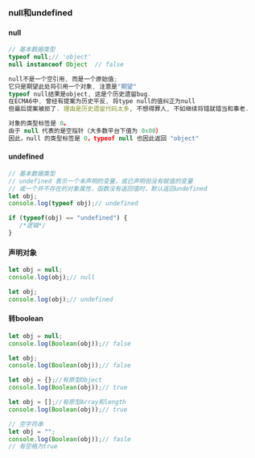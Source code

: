 ### null和undefined

#### null

```js
// 基本数据类型
typeof null;// 'object'
null instanceof Object  // false
```

```js
null不是一个空引用, 而是一个原始值; 
它只是期望此处将引用一个对象, 注意是"期望" 
typeof null结果是object, 这是个历史遗留bug. 
在ECMA6中, 曾经有提案为历史平反, 将type null的值纠正为null
但最后提案被拒了. 理由是历史遗留代码太多, 不想得罪人, 不如继续将错就错当和事老.
```

```js
对象的类型标签是 0。
由于 null 代表的是空指针（大多数平台下值为 0x00）
因此，null 的类型标签是 0，typeof null 也因此返回 "object"
```

#### undefined

```js
// 基本数据类型
// undefined 表示一个未声明的变量，或已声明但没有赋值的变量
// 或一个并不存在的对象属性，函数没有返回值时，默认返回undefined
let obj;
console.log(typeof obj);// undefined

if (typeof(obj) == "undefined") { 
   /*逻辑*/ 
}   
```

#### 声明对象

```js
let obj = null;
console.log(obj);// null

let obj;
console.log(obj);// undefined
```

#### 转boolean

```js
let obj = null;
console.log(Boolean(obj));// false

let obj;
console.log(Boolean(obj));// false
```

```js
let obj = {};//有原型Object
console.log(Boolean(obj));// true

let obj = [];//有原型Array和length
console.log(Boolean(obj));// true
```

```js
// 空字符串
let obj = "";
console.log(Boolean(obj));// fasle
// 有空格为true
```

